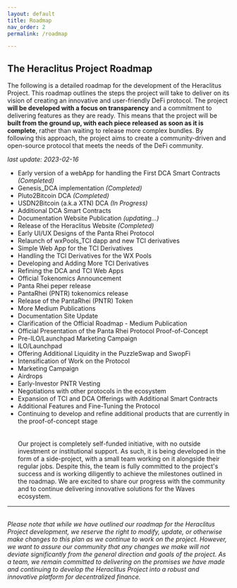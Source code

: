 ```yaml
---
layout: default
title: Roadmap
nav_order: 2
permalink: /roadmap

---
```


## The Heraclitus Project Roadmap

The following is a detailed roadmap for the development of the Heraclitus Project. This roadmap outlines the steps the project will take to deliver on its vision of creating an innovative and user-friendly DeFi protocol. The project **will be developed with a focus on transparency** and a commitment to delivering features as they are ready. This means that the project will be **built from the ground up, with each piece released as soon as it is complete**, rather than waiting to release more complex bundles. By following this approach, the project aims to create a community-driven and open-source protocol that meets the needs of the DeFi community.

*last update: 2023-02-16*

* Early version of a webApp for handling the First DCA Smart Contracts *(Completed)*
* Genesis_DCA implementation *(Completed)*
* Pluto2Bitcoin DCA *(Completed)*
* USDN2Bitcoin (a.k.a XTN) DCA *(In Progress)*
* Additional DCA Smart Contracts
* Documentation Website Publication *(updating...)*
* Release of the Heraclitus Website *(Completed)*
* Early UI/UX Designs of the Panta Rhei Protocol
* Relaunch of wxPools_TCI dapp and new TCI derivatives
* Simple Web App for the TCI Derivatives
* Handling the TCI Derivatives for the WX Pools
* Developing and Adding More TCI Derivatives
* Refining the DCA and TCI Web Apps
* Official Tokenomics Announcement
* Panta Rhei peper release
* PantaRhei (PNTR) tokenomics release
* Release of the PantaRhei (PNTR) Token
* More Medium Publications
* Documentation Site Update
* Clarification of the Official Roadmap - Medium Publication
* Official Presentation of the Panta Rhei Protocol Proof-of-Concept
* Pre-ILO/Launchpad Marketing Campaign
* ILO/Launchpad
* Offering Additional Liquidity in the PuzzleSwap and SwopFi
* Intensification of Work on the Protocol
* Marketing Campaign
* Airdrops
* Early-Investor PNTR Vesting
* Negotiations with other protocols in the ecosystem
* Expansion of TCI and DCA Offerings with Additional Smart Contracts
* Additional Features and Fine-Tuning the Protocol
* Continuing to develop and refine additional products that are currently in the proof-of-concept stage
\
\
\
Our project is completely self-funded initiative, with no outside investment or institutional support. As such, it is being developed in the form of a side-project, with a small team working on it alongside their regular jobs. Despite this, the team is fully committed to the project's success and is working diligently to achieve the milestones outlined in the roadmap. We are excited to share our progress with the community and to continue delivering innovative solutions for the Waves ecosystem.

---
\
*Please note that while we have outlined our roadmap for the Heraclitus Project development, we reserve the right to modify, update, or otherwise make changes to this plan as we continue to work on the project. However, we want to assure our community that any changes we make will not deviate significantly from the general direction and goals of the project. As a team, we remain committed to delivering on the promises we have made and continuing to develop the Heraclitus Project into a robust and innovative platform for decentralized finance.*